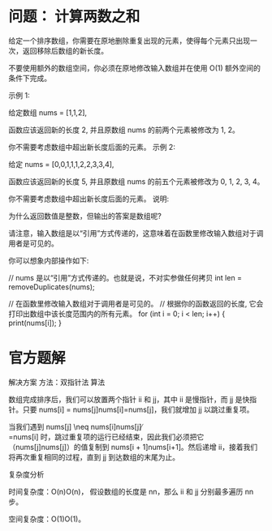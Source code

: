 # 问题： 计算两数之和
给定一个排序数组，你需要在原地删除重复出现的元素，使得每个元素只出现一次，返回移除后数组的新长度。

不要使用额外的数组空间，你必须在原地修改输入数组并在使用 O(1) 额外空间的条件下完成。

示例 1:

给定数组 nums = [1,1,2], 

函数应该返回新的长度 2, 并且原数组 nums 的前两个元素被修改为 1, 2。 

你不需要考虑数组中超出新长度后面的元素。
示例 2:

给定 nums = [0,0,1,1,1,2,2,3,3,4],

函数应该返回新的长度 5, 并且原数组 nums 的前五个元素被修改为 0, 1, 2, 3, 4。

你不需要考虑数组中超出新长度后面的元素。
说明:

为什么返回数值是整数，但输出的答案是数组呢?

请注意，输入数组是以“引用”方式传递的，这意味着在函数里修改输入数组对于调用者是可见的。

你可以想象内部操作如下:

// nums 是以“引用”方式传递的。也就是说，不对实参做任何拷贝
int len = removeDuplicates(nums);

// 在函数里修改输入数组对于调用者是可见的。
// 根据你的函数返回的长度, 它会打印出数组中该长度范围内的所有元素。
for (int i = 0; i < len; i++) {
    print(nums[i]);
}

# 官方题解

解决方案
方法：双指针法
算法

数组完成排序后，我们可以放置两个指针 ii 和 jj，其中 ii 是慢指针，而 jj 是快指针。只要 nums[i] = nums[j]nums[i]=nums[j]，我们就增加 jj 以跳过重复项。

当我们遇到 nums[j] \neq nums[i]nums[j] 
̸
​	
 =nums[i] 时，跳过重复项的运行已经结束，因此我们必须把它（nums[j]nums[j]）的值复制到 nums[i + 1]nums[i+1]。然后递增 ii，接着我们将再次重复相同的过程，直到 jj 到达数组的末尾为止。


复杂度分析

时间复杂度：O(n)O(n)， 假设数组的长度是 nn，那么 ii 和 jj 分别最多遍历 nn 步。

空间复杂度：O(1)O(1)。
